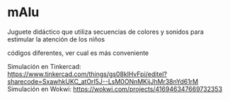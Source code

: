 # mAlu
Juguete didáctico que utiliza secuencias de colores y sonidos para estimular la atención de los niños

códigos diferentes, ver cual es más conveniente

Simulación en Tinkercad: https://www.tinkercad.com/things/gs08klHvFpi/editel?sharecode=SxawhkUKC_atOrl5J--LsM0ONnMKijJhMr38nYd61rM
Simulación en Wokwi: https://wokwi.com/projects/416946347669732353
